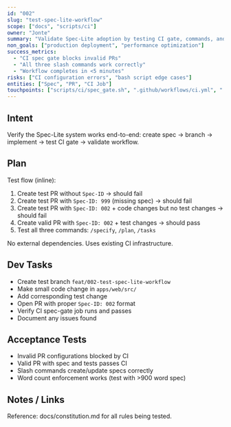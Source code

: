 ```yaml
---
id: "002"
slug: "test-spec-lite-workflow"
scope: ["docs", "scripts/ci"]
owner: "Jonte"
summary: "Validate Spec-Lite adoption by testing CI gate, commands, and workflow end-to-end."
non_goals: ["production deployment", "performance optimization"]
success_metrics:
  - "CI spec gate blocks invalid PRs"
  - "All three slash commands work correctly"
  - "Workflow completes in <5 minutes"
risks: ["CI configuration errors", "bash script edge cases"]
entities: ["Spec", "PR", "CI Job"]
touchpoints: ["scripts/ci/spec_gate.sh", ".github/workflows/ci.yml", ".claude/commands/*"]
---
```


## Intent
Verify the Spec-Lite system works end-to-end: create spec → branch → implement → test CI gate → validate workflow.

## Plan
Test flow (inline):
1. Create test PR without `Spec-ID` → should fail
2. Create test PR with `Spec-ID: 999` (missing spec) → should fail  
3. Create test PR with `Spec-ID: 002` + code changes but no test changes → should fail
4. Create valid PR with `Spec-ID: 002` + test changes → should pass
5. Test all three commands: `/specify`, `/plan`, `/tasks`

No external dependencies. Uses existing CI infrastructure.

## Dev Tasks
- Create test branch `feat/002-test-spec-lite-workflow`
- Make small code change in `apps/web/src/`
- Add corresponding test change
- Open PR with proper `Spec-ID: 002` format
- Verify CI spec-gate job runs and passes
- Document any issues found

## Acceptance Tests
- Invalid PR configurations blocked by CI
- Valid PR with spec and tests passes CI
- Slash commands create/update specs correctly
- Word count enforcement works (test with >900 word spec)

## Notes / Links
Reference: docs/constitution.md for all rules being tested.